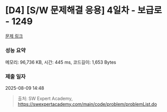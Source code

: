 # [D4] [S/W 문제해결 응용] 4일차 - 보급로 - 1249 

[문제 링크](https://swexpertacademy.com/main/code/problem/problemDetail.do?contestProbId=AV15QRX6APsCFAYD) 

### 성능 요약

메모리: 96,736 KB, 시간: 445 ms, 코드길이: 1,653 Bytes

### 제출 일자

2025-08-09 14:48



> 출처: SW Expert Academy, https://swexpertacademy.com/main/code/problem/problemList.do